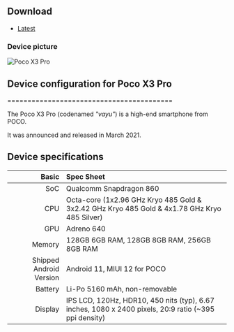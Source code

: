 ## Download
- [Latest](https://github.com/miuisr)


### Device picture

![Poco X3 Pro](https://cloud.miuisr.ml/api/raw/?path=/MIUISR/Devices/_images/vayu.png "Poco X3 Pro")

## Device configuration for Poco X3 Pro
=========================================

The Poco X3 Pro (codenamed _"vayu"_) is a high-end smartphone from POCO.

It was announced and released in March 2021.

## Device specifications

Basic   | Spec Sheet
-------:|:-------------------------
SoC     | Qualcomm Snapdragon 860
CPU     | Octa-core (1x2.96 GHz Kryo 485 Gold & 3x2.42 GHz Kryo 485 Gold & 4x1.78 GHz Kryo 485 Silver)
GPU     | Adreno 640
Memory  | 128GB 6GB RAM, 128GB 8GB RAM, 256GB 8GB RAM
Shipped Android Version | Android 11, MIUI 12 for POCO
Battery | Li-Po 5160 mAh, non-removable
Display | IPS LCD, 120Hz, HDR10, 450 nits (typ), 6.67 inches, 1080 x 2400 pixels, 20:9 ratio (~395 ppi density)

